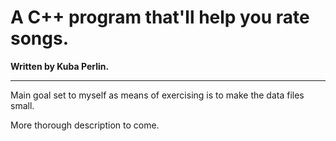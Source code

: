 # A C++ program that'll help you rate songs.
**Written by Kuba Perlin.**

---

Main goal set to myself as means of exercising is to make the data files small.

More thorough description to come.
